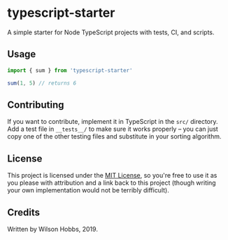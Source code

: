 # typescript-starter

A simple starter for Node TypeScript projects with tests, CI, and scripts.

## Usage

```typescript
import { sum } from 'typescript-starter'

sum(1, 5) // returns 6
```

## Contributing

If you want to contribute, implement it in TypeScript in the `src/` directory. Add a test file in `__tests__/` to make sure it works properly – you can just copy one of the other testing files and substitute in your sorting algorithm.

## License

This project is licensed under the [MIT License](./LICENSE), so you're free to use it as you please with attribution and a link back to this project (though writing your own implementation would not be terribly difficult).

## Credits

Written by Wilson Hobbs, 2019.

